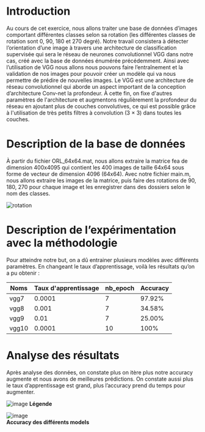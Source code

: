 # Introduction

Au cours de cet exercice, nous allons traiter une base de données d’images comportant  différentes classes selon sa rotation (les différentes classes de rotation sont 0,  90, 180 et 270 degré). Notre travail consistera à détecter l’orientation d’une  image à travers une architecture de classification supervisée qui sera le réseau  de neurones convolutionnel VGG dans notre cas, créé avec la base de données  énumérée précédemment. Ainsi avec l’utilisation de VGG nous allons nous
pouvons faire l’entraînement et la validation de nos images pour pouvoir créer  un modèle qui va nous permettre de prédire de nouvelles images.
Le VGG est une architecture de réseau convolutionnel qui aborde un aspect
important de la conception d’architecture Conv-net la profondeur. À cette fin, on  fixe d'autres paramètres de l'architecture et augmentons régulièrement la  profondeur du réseau en ajoutant plus de couches convolutives, ce qui est  possible grâce à l'utilisation de très petits filtres à convolution (3 × 3) dans toutes  les couches.

# Description de la base de données

À partir du fichier ORL_64x64.mat, nous allons extraire la matrice fea de  dimension 400x4095 qui contient les 400 images de taille 64x64 sous forme de  vecteur de dimension 4096 (64x64). Avec notre fichier main.m, nous allons  extraire les images de la matrice, puis faire des rotations de 90, 180, 270 pour  chaque image et les enregistrer dans des dossiers selon le nom des classes.

![rotation](https://user-images.githubusercontent.com/26171556/36400811-9bd49b78-15a9-11e8-9d68-3748ba6c7590.png)

# Description de l’expérimentation avec la méthodologie

Pour atteindre notre but, on a dû entrainer plusieurs modèles avec différents  paramètres. En changeant le taux d’apprentissage, voilà les résultats qu’on a pu  obtenir :


Noms | Taux d'apprentissage | nb_epoch | Accuracy
-- | -- | -- | --
vgg7 | 0.0001 | 7 | 97.92%
vgg8 | 0.001 | 7 | 34.58%
vgg9 | 0.01 | 7 | 25.00%
vgg10 | 0.0001 | 10 | 100%

# Analyse  des résultats

Après analyse des données, on constate plus on itère plus notre accuracy augmente et nous avons de meilleures prédictions. On constate aussi plus le taux d’apprentissage est grand, plus l’accuracy prend du temps pour augmenter. 

![image](https://user-images.githubusercontent.com/26171556/36400939-6b292588-15aa-11e8-9d72-726f730e7afe.png)
**Légende**

![image](https://user-images.githubusercontent.com/26171556/36400959-8d4f2ffe-15aa-11e8-9a14-827da3884066.png)
<br />**Accuracy des différents models**
